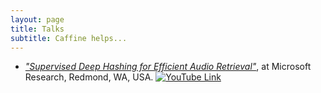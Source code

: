 ```yaml
---
layout: page
title: Talks
subtitle: Caffine helps...
---
```


* [_"Supervised Deep Hashing for Efficient Audio Retrieval"_](https://www.microsoft.com/en-us/research/video/supervised-deep-hashing-for-efficient-audio-retrieval/), at Microsoft Research, Redmond, WA, USA. 
[![YouTube Link](https://www.youtube.com/watch?v=yg-Hbu9GbRs&feature=youtu.be/0.jpg)](https://www.youtube.com/watch?v=yg-Hbu9GbRs&feature=youtu.be)